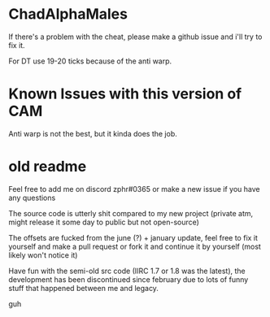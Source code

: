 # ChadAlphaMales

If there's a problem with the cheat, please make a github issue and i'll try to fix it.

For DT use 19-20 ticks because of the anti warp.

# Known Issues with this version of CAM

Anti warp is not the best, but it kinda does the job.

# old readme
Feel free to add me on discord zphr#0365 or make a new issue if you have any questions

The source code is utterly shit compared to my new project (private atm, might release it some day to public but not open-source)

The offsets are fucked from the june (?) + january update, feel free to fix it yourself and make a pull request or fork it and continue it by yourself (most likely won't notice it)

Have fun with the semi-old src code (IIRC 1.7 or 1.8 was the latest), the development has been discontinued since february due to lots of funny stuff that happened between me and legacy.

guh
